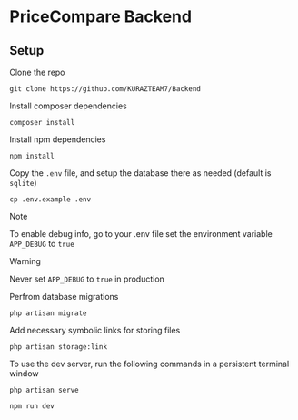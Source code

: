 # PriceCompare Backend

## Setup

Clone the repo

```
git clone https://github.com/KURAZTEAM7/Backend
```

Install composer dependencies

```
composer install
```

Install npm dependencies

```
npm install
```

Copy the `.env` file, and setup the database there as needed (default is `sqlite`)

```
cp .env.example .env
```
> [!NOTE]
> To enable debug info, go to your .env file set the environment variable `APP_DEBUG` to `true`

> [!WARNING]
> Never set `APP_DEBUG` to `true` in production

Perfrom database migrations

```
php artisan migrate
```

Add necessary symbolic links for storing files

```
php artisan storage:link
```

To use the dev server, run the following commands in a persistent terminal window

```
php artisan serve
```

```
npm run dev
```

